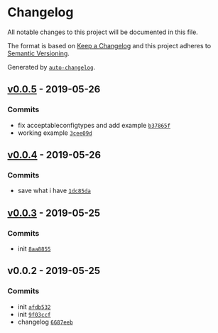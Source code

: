 # Changelog

All notable changes to this project will be documented in this file.

The format is based on [Keep a Changelog](http://keepachangelog.com/en/1.0.0/)
and this project adheres to [Semantic Versioning](http://semver.org/spec/v2.0.0.html).

Generated by [`auto-changelog`](https://github.com/CookPete/auto-changelog).

## [v0.0.5](https://github.com/sw-yx/cli-state/compare/v0.0.4...v0.0.5) - 2019-05-26

### Commits

- fix acceptableconfigtypes and add example [`b37865f`](https://github.com/sw-yx/cli-state/commit/b37865faf109ad0f00060c564ea6ea771ac52eb3)
- working example [`3cee09d`](https://github.com/sw-yx/cli-state/commit/3cee09dd68ca2f879c1b0911bf815ec4912728d5)

## [v0.0.4](https://github.com/sw-yx/cli-state/compare/v0.0.3...v0.0.4) - 2019-05-26

### Commits

- save what i have [`1dc85da`](https://github.com/sw-yx/cli-state/commit/1dc85da804023ba4d4ab1162a03f1d65b2cd96d1)

## [v0.0.3](https://github.com/sw-yx/cli-state/compare/v0.0.2...v0.0.3) - 2019-05-25

### Commits

- init [`8aa8855`](https://github.com/sw-yx/cli-state/commit/8aa8855f23f632db7250b6d70c982a191fdc6055)

## v0.0.2 - 2019-05-25

### Commits

- init [`afdb532`](https://github.com/sw-yx/cli-state/commit/afdb5321a4fe0e71010945da1b198057a3bec12c)
- init [`9f03ccf`](https://github.com/sw-yx/cli-state/commit/9f03ccf3942ea75e3564a8c63c710f2d102027ce)
- changelog [`6687eeb`](https://github.com/sw-yx/cli-state/commit/6687eebaeb1fb951951e91b1f11d2a3226bf0723)
